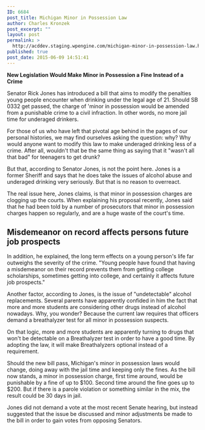 ```yaml
---
ID: 6684
post_title: Michigan Minor in Possession Law
author: Charles Kronzek
post_excerpt: ""
layout: post
permalink: >
  http://acddev.staging.wpengine.com/michigan-minor-in-possession-law.html
published: true
post_date: 2015-06-09 14:51:41
---
```

<b>New Legislation Would Make Minor in Possession a Fine Instead of a Crime</b>

Senator Rick Jones has introduced a bill that aims to modify the penalties young people encounter when drinking under the legal age of 21. Should SB 0332 get passed, the charge of 'minor in possession would be amended from a punishable crime to a civil infraction. In other words, no more jail time for underaged drinkers.<!--more-->

For those of us who have left that pivotal age behind in the pages of our personal histories, we may find ourselves asking the question: why? Why would anyone want to modify this law to make underaged drinking less of a crime. After all, wouldn't that be the same thing as saying that it "wasn't all that bad" for teenagers to get drunk?

But that, according to Senator Jones, is not the point here. Jones is a former Sheriff and says that he does take the issues of alcohol abuse and underaged drinking very seriously. But that is no reason to overreact.

The real issue here, Jones claims, is that minor in possession charges are clogging up the courts. When explaining his proposal recently, Jones said that he had been told by a number of prosecutors that minor in possession charges happen so regularly, and are a huge waste of the court's time.


<h2>Misdemeanor on record affects persons future job prospects</h2>

In addition, he explained, the long term effects on a young person's life far outweighs the severity of the crime. "Young people have found that having a misdemeanor on their record prevents them from getting college scholarships, sometimes getting into college, and certainly it affects future job prospects."

Another factor, according to Jones, is the issue of "undetectable" alcohol replacements. Several parents have apparently confided in him the fact that more and more students are considering other drugs instead of alcohol nowadays. Why, you wonder? Because the current law requires that officers demand a breathalyzer test for all minor in possession suspects.

On that logic, more and more students are apparently turning to drugs that won't be detectable on a Breathalyzer test in order to have a good time. By adopting the law, it will make Breathalyzers optional instead of a requirement.

Should the new bill pass, Michigan's minor in possession laws would change, doing away with the jail time and keeping only the fines. As the bill now stands, a minor in possession charge, first time around, would be punishable by a fine of up to $100. Second time around the fine goes up to $200. But if there is a parole violation or something similar in the mix, the result could be 30 days in jail.

Jones did not demand a vote at the most recent Senate hearing, but instead suggested that the issue be discussed and minor adjustments be made to the bill in order to gain votes from opposing Senators.
